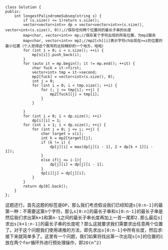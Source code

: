```
class Solution {
public:
    int longestPalindromeSubseq(string s) {
    	if (s.size() <= 1)return s.size();
    	vector<vector<int>> dp = vector<vector<int>>(s.size(), vector<int>(s.size(), 0));//保存任何两个位置间的最长子串的长度
    	map<char, vector<int>> mp;//保存某个字符出现的所有位置，为mp2服务
    	map<char, vector<int>> mp2;//mp2[ch][i]表示字符ch出现在>=i的位置的最小位置（个人觉得这个我写的比较精妙的一个地方，哈哈）
    	for (int i = 0; i < s.size(); ++i) {
    		mp[s[i]].push_back(i);
    	}
    	for (auto it = mp.begin(); it != mp.end(); ++it) {
    		char fuck = it->first;
    		vector<int> tmp = it->second;
    		mp2[fuck] = vector<int>(s.size(), 0);
    		int j = 0;
    		for (int i = 0; i < tmp.size(); ++i) {
    			for (; j <= tmp[i]; ++j) {
    				mp2[fuck][j] = tmp[i];
    			}
    		}
    
    	}
    	for (int i = 0; i < dp.size(); ++i)
    		dp[i][i] = 1;
    	for (int i = 1; i < dp.size(); ++i) {
    		for (int j = 0; j <= i; ++j) {
    			char target = s[i];
    			int k = mp2[target][j];
    			if (k != i) {
    				dp[j][i] = max(dp[j][i - 1], 2 + dp[k + 1][i - 1]);
    			}
    			else if(j <= i-1){
    				dp[j][i] = dp[j][i - 1];
    			}
    			dp[i][j] = dp[j][i];
    		}
    	}
    	return dp[0].back();
    }
};
```
<pre>这题还行。首先这题的标签是DP，那么我们考虑假设我们已经知道s[0:n-1]的最长子串了，那么我们如何求得s[0:n]的最长子串呢？有两种选择，
第一种：不需要这第n个字符，那么s[0:n]的最长子串和s[0:n-1]的最长子串是一样的；第二种：需要这第n个字符，那么我们需要找到第n个字符最早出现的位置k，
然后我们求出第k+1和第n-1之间的最长子串长度再加上一首一尾即2.那么最后s[0:n]的最长子串长度为max(s[0:n-1],2+s[k+1,n-1]).那么问题来了，我们如何
求出s[k+1:n-1]的最长子串的长度呢？那么这就要求我们需要求出任意两个位置之间的最长子串的长度了。这样问题就转化成了如何求出任意两个位置之间的最长子串长度
了。对于这个问题我们使用递推的方法，即先求出s[0:n-1]中所有长度，然后求s[0:n]的所有长度时只需要求s[0:n],s[1:n],s[2:n],...,s[n:n]了。知道了这个，
接下来就简单多了。这里有一个问题，我们如果将找出第一次出现s[n]的位置的过程放在两个for循环中，那么时间复杂度就会达到恐怖的O(n^3)，所以我们将这个过程
放在两个for循环外进行预处理操作，即2O(n^2)<O(n^3)。下面是关于代码中</pre>
